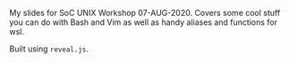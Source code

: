 My slides for SoC UNIX Workshop 07-AUG-2020. Covers some cool stuff you can
do with Bash and Vim as well as handy aliases and functions for wsl.

Built using `reveal.js`.
